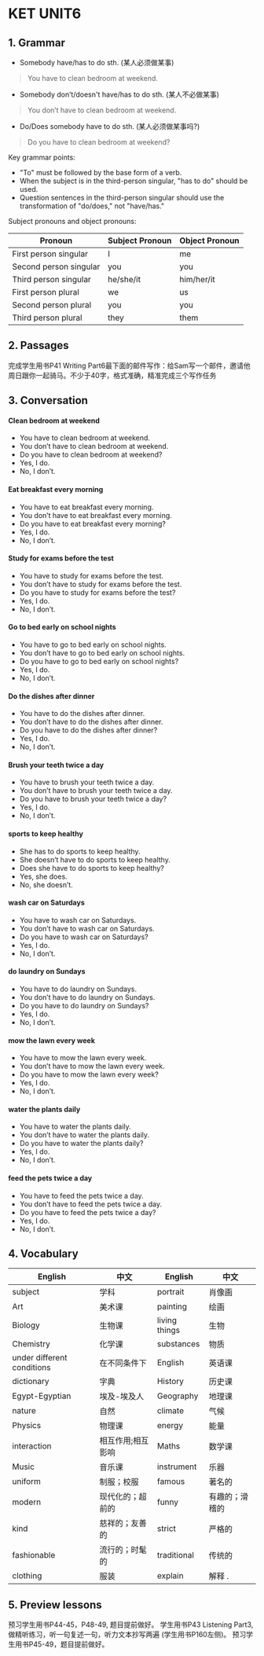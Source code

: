 # KET UNIT6

## 1. Grammar

* Somebody have/has to do sth. (某人必须做某事)
> You have to clean bedroom at weekend.

* Somebody don’t/doesn't have/has to do sth. (某人不必做某事)
> You don’t have to clean bedroom at weekend.

* Do/Does somebody have to do sth. (某人必须做某事吗?)
> Do you have to clean bedroom at weekend?

Key grammar points:

* "To" must be followed by the base form of a verb.
* When the subject is in the third-person singular, "has to do" should be used.
* Question sentences in the third-person singular should use the transformation of "do/does," not "have/has."

Subject pronouns and object pronouns:

| Pronoun                | Subject Pronoun | Object Pronoun |
|------------------------|-----------------|----------------|
| First person singular  | I               | me             |
| Second person singular | you             | you            |
| Third person singular  | he/she/it       | him/her/it     |
| First person plural    | we              | us             |
| Second person plural   | you             | you            |
| Third person plural    | they            | them           |

## 2. Passages

完成学生用书P41 Writing Part6最下面的邮件写作：给Sam写一个邮件，邀请他周日跟你一起骑马。不少于40字，格式准确，精准完成三个写作任务

## 3. Conversation

#### Clean bedroom at weekend
* You have to clean bedroom at weekend.
* You don’t have to clean bedroom at weekend.
* Do you have to clean bedroom at weekend?
* Yes, I do.  
* No, I don’t.

#### Eat breakfast every morning
* You have to eat breakfast every morning.
* You don’t have to eat breakfast every morning.
* Do you have to eat breakfast every morning?
* Yes, I do.
* No, I don’t.

#### Study for exams before the test
* You have to study for exams before the test.
* You don’t have to study for exams before the test.
* Do you have to study for exams before the test?
* Yes, I do.
* No, I don’t.

#### Go to bed early on school nights
* You have to go to bed early on school nights.
* You don’t have to go to bed early on school nights.
* Do you have to go to bed early on school nights?
* Yes, I do.
* No, I don’t.

#### Do the dishes after dinner
* You have to do the dishes after dinner.
* You don’t have to do the dishes after dinner.
* Do you have to do the dishes after dinner?
* Yes, I do.
* No, I don’t.

#### Brush your teeth twice a day
* You have to brush your teeth twice a day.
* You don’t have to brush your teeth twice a day.
* Do you have to brush your teeth twice a day?
* Yes, I do.
* No, I don’t.

#### sports to keep healthy
* She has to do sports to keep healthy.
* She doesn’t have to do sports to keep healthy.
* Does she have to do sports to keep healthy?
* Yes, she does.  
* No, she doesn’t.

#### wash car on Saturdays
* You have to wash car on Saturdays.
* You don’t have to wash car on Saturdays.
* Do you have to wash car on Saturdays?
* Yes, I do.
* No, I don’t.

#### do laundry on Sundays
* You have to do laundry on Sundays.
* You don’t have to do laundry on Sundays.
* Do you have to do laundry on Sundays?
* Yes, I do.
* No, I don’t.

#### mow the lawn every week
* You have to mow the lawn every week.
* You don’t have to mow the lawn every week.
* Do you have to mow the lawn every week?
* Yes, I do.
* No, I don’t.

#### water the plants daily
* You have to water the plants daily.
* You don’t have to water the plants daily.
* Do you have to water the plants daily?
* Yes, I do.
* No, I don’t.

#### feed the pets twice a day
* You have to feed the pets twice a day.
* You don’t have to feed the pets twice a day.
* Do you have to feed the pets twice a day?
* Yes, I do.
* No, I don’t.

## 4. Vocabulary

| English                    | 中文        | English       | 中文      |
|----------------------------|-----------|---------------|---------|
| subject                    | 学科        | portrait      | 肖像画     |
| Art                        | 美术课       | painting      | 绘画      |
| Biology                    | 生物课       | living things | 生物      |
| Chemistry                  | 化学课       | substances    | 物质      |
| under different conditions | 在不同条件下    | English       | 英语课     |
| dictionary                 | 字典        | History       | 历史课     |
| Egypt-Egyptian             | 埃及-埃及人    | Geography     | 地理课     |
| nature                     | 自然        | climate       | 气候      |
| Physics                    | 物理课       | energy        | 能量      |
| interaction                | 相互作用;相互影响 | Maths         | 数学课     |
| Music                      | 音乐课       | instrument    | 乐器      |
| uniform                    | 制服；校服     | famous        | 著名的     |
| modern                     | 现代化的；超前的  | funny         | 有趣的；滑稽的 |
| kind                       | 慈祥的；友善的   | strict        | 严格的     |
| fashionable                | 流行的；时髦的   | traditional   | 传统的     |
| clothing                   | 服装        | explain       | 解释 .    |

## 5. Preview lessons

预习学生用书P44-45，P48-49, 题目提前做好。
学生用书P43 Listening Part3, 做精听练习，听一句复述一句，听力文本抄写两遍 (学生用书P160左侧)。
预习学生用书P45-49，题目提前做好。